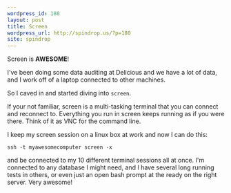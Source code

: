 ```yaml
---
wordpress_id: 180
layout: post
title: Screen
wordpress_url: http://spindrop.us/?p=180
site: spindrop
---
```

Screen is **AWESOME**!

I've been doing some data auditing at Delicious and we have a lot of data, and I work off of a laptop connected to other machines.

So I caved in and started diving into `screen`.

If your not familiar, screen is a multi-tasking terminal that you can connect and reconnect to.  Everything you run in screen keeps running as if you were there.  Think of it as VNC for the command line.

I keep my screen session on a linux box at work and now I can do this:

	ssh -t myawesomecomputer screen -x

and be connected to my 10 different terminal sessions all at once.  I'm connected to any database I might need, and I have several long running tests in others, or even just an open bash prompt at the ready on the right server.  Very awesome!
